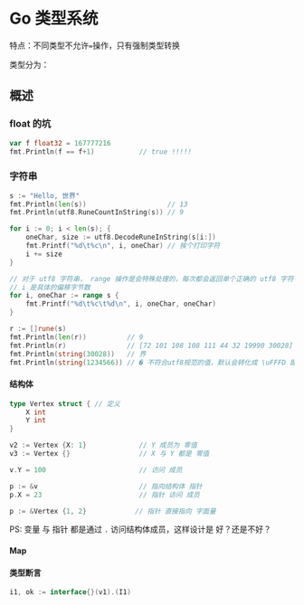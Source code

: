 # Go 类型系统

特点：不同类型不允许`=`操作，只有强制类型转换

类型分为：

## 概述

### float 的坑

```go
var f float32 = 167777216
fmt.Println(f == f+1)           // true !!!!!
```

### 字符串

```go
s := "Hello, 世界"
fmt.Println(len(s))                    // 13
fmt.Println(utf8.RuneCountInString(s)) // 9

for i := 0; i < len(s); {
    oneChar, size := utf8.DecodeRuneInString(s[i:])
    fmt.Printf("%d\t%c\n", i, oneChar) // 挨个打印字符
    i += size
}

// 对于 utf8 字符串， range 操作是会特殊处理的，每次都会返回单个正确的 utf8 字符
// i 是具体的偏移字节数
for i, oneChar := range s {
    fmt.Printf("%d\t%c\t%d\n", i, oneChar, oneChar)
}

r := []rune(s)
fmt.Println(len(r))          // 9
fmt.Println(r)               // [72 101 108 108 111 44 32 19990 30028]
fmt.Println(string(30028))   // 界
fmt.Println(string(1234566)) // � 不符合utf8规范的值，默认会转化成 \uFFFD 即 �
```

#### 结构体

```go
type Vertex struct { // 定义
    X int
    Y int
}

v2 := Vertex {X: 1}             // Y 成员为 零值
v3 := Vertex {}                 // X 与 Y 都是 零值

v.Y = 100                       // 访问 成员

p := &v                         // 指向结构体 指针
p.X = 23                        // 指针 访问 成员

p := &Vertex {1, 2}            // 指针 直接指向 字面量
```

PS: 变量 与 指针 都是通过 `.` 访问结构体成员，这样设计是 好？还是不好？

#### Map

#### 类型断言

```go
i1, ok := interface{}(v1).(I1)
```
